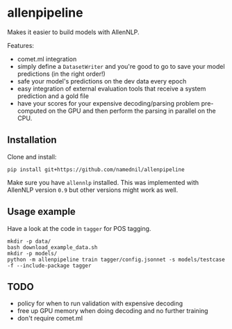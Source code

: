 # allenpipeline

Makes it easier to build models with AllenNLP. 

Features:
- comet.ml integration
- simply define a `DatasetWriter` and you're good to go to save your model predictions (in the right order!)
- safe your model's predictions on the dev data every epoch
- easy integration of external evaluation tools that receive a system prediction and a gold file
- have your scores for your expensive decoding/parsing problem pre-computed on the GPU and then perform the parsing in parallel on the CPU.

## Installation
Clone and install:
```
pip install git+https://github.com/namednil/allenpipeline
```
Make sure you have `allennlp` installed. This was implemented with AllenNLP version `0.9` but other versions might work as well.

## Usage example
Have a look at the code in `tagger` for POS tagging. 

```
mkdir -p data/
bash download_example_data.sh
mkdir -p models/
python -m allenpipeline train tagger/config.jsonnet -s models/testcase -f --include-package tagger
```

## TODO
 - policy for when to run validation with expensive decoding
 - free up GPU memory when doing decoding and no further training
 - don't require comet.ml
 
  
